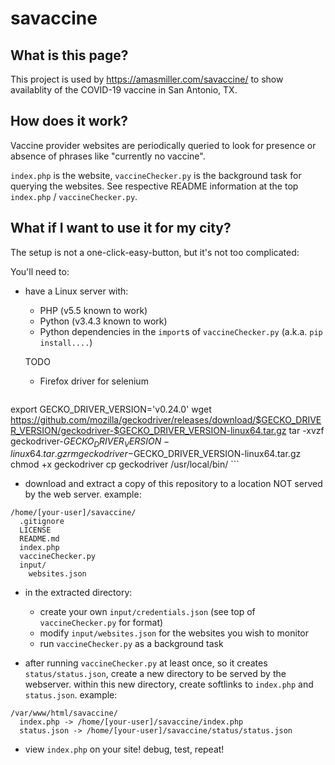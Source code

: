 # savaccine

## What is this page?

This project is used by https://amasmiller.com/savaccine/ to show availablity of the COVID-19 vaccine in San Antonio, TX.

## How does it work?

Vaccine provider websites are periodically queried to look for presence or absence of phrases like "currently no vaccine".

`index.php` is the website, `vaccineChecker.py` is the background task for querying the websites.  See respective README information at the top `index.php` / `vaccineChecker.py`.

## What if I want to use it for my city?

The setup is not a one-click-easy-button, but it's not too complicated:

You'll need to:
* have a Linux server with:
    * PHP (v5.5 known to work) 
    * Python (v3.4.3 known to work)
    * Python dependencies in the `import`s of `vaccineChecker.py` (a.k.a. `pip install....`)

    TODO
    * Firefox driver for selenium
    ```
export GECKO_DRIVER_VERSION='v0.24.0'
wget https://github.com/mozilla/geckodriver/releases/download/$GECKO_DRIVER_VERSION/geckodriver-$GECKO_DRIVER_VERSION-linux64.tar.gz
tar -xvzf geckodriver-$GECKO_DRIVER_VERSION-linux64.tar.gz
rm geckodriver-$GECKO_DRIVER_VERSION-linux64.tar.gz
chmod +x geckodriver
cp geckodriver /usr/local/bin/
    ```

* download and extract a copy of this repository to a location NOT served by the web server.  example:
```
/home/[your-user]/savaccine/
  .gitignore
  LICENSE
  README.md
  index.php
  vaccineChecker.py
  input/
    websites.json
```  

* in the extracted directory:
  * create your own `input/credentials.json` (see top of `vaccineChecker.py` for format)
  * modify `input/websites.json` for the websites you wish to monitor
  * run `vaccineChecker.py` as a background task

* after running `vaccineChecker.py` at least once, so it creates `status/status.json`, create a new directory to be served by the webserver.  within this new directory, create softlinks to `index.php` and `status.json`.  example:

```
/var/www/html/savaccine/
  index.php -> /home/[your-user]/savaccine/index.php
  status.json -> /home/[your-user]/savaccine/status/status.json
```

* view `index.php` on your site!  debug, test, repeat!

